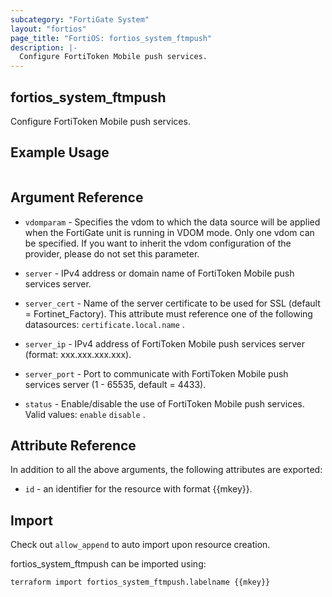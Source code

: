 ```yaml
---
subcategory: "FortiGate System"
layout: "fortios"
page_title: "FortiOS: fortios_system_ftmpush"
description: |-
  Configure FortiToken Mobile push services.
---
```


## fortios_system_ftmpush
Configure FortiToken Mobile push services.

## Example Usage

```hcl

```

## Argument Reference
* `vdomparam` - Specifies the vdom to which the data source will be applied when the FortiGate unit is running in VDOM mode. Only one vdom can be specified. If you want to inherit the vdom configuration of the provider, please do not set this parameter.

* `server` - IPv4 address or domain name of FortiToken Mobile push services server.
* `server_cert` - Name of the server certificate to be used for SSL (default = Fortinet_Factory). This attribute must reference one of the following datasources: `certificate.local.name` .
* `server_ip` - IPv4 address of FortiToken Mobile push services server (format: xxx.xxx.xxx.xxx).
* `server_port` - Port to communicate with FortiToken Mobile push services server (1 - 65535, default = 4433).
* `status` - Enable/disable the use of FortiToken Mobile push services. Valid values: `enable` `disable` .

## Attribute Reference

In addition to all the above arguments, the following attributes are exported:
* `id` - an identifier for the resource with format {{mkey}}.

## Import

Check out `allow_append` to auto import upon resource creation.

fortios_system_ftmpush can be imported using:
```sh
terraform import fortios_system_ftmpush.labelname {{mkey}}
```
